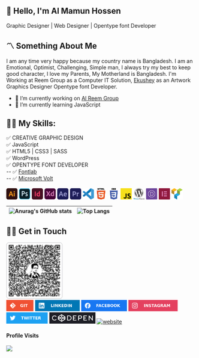 ## 👋 Hello, I'm Al Mamun Hossen

Graphic Designer | Web Designer | Opentype font Developer

## 〽️ Something About Me

I am any time very happy because my country name is Bangladesh. I am an Emotional, Optimist, Challenging, Simple man, I always try my best to keep good character, I love my Parents, My Motherland is Bangladesh. I'm Working at Reem Group as a Computer IT Solution, [Ekushey](http://www.ekushey.org/) as an Artwork Graphics Designer Opentype font Developer.

- 💼 I’m currently working on [Al Reem Group](https://reemgroup.co/)
- 📗 I’m currently learning JavaScript

## 👨‍💻 My Skills:

✅ CREATIVE GRAPHIC DESIGN </br>
✅ JavaScript </br>
✅ HTML5 | CSS3 | SASS <br/>
✅ WordPress </br>
✅ OPENTYPE FONT DEVELOPER </br>
-- ✅ [Fontlab](https://www.youtube.com/watch?v=IPbyZFEeCb8&list=PLN5OEA26QEnWUlZW-Qlu8YLtjiGDlKCOx)</br>
-- ✅ [Microsoft Volt](https://www.youtube.com/watch?v=7fXmEeGMulY&list=PLN5OEA26QEnXQVnUt-iWo2X01cZSAO-io)<br/>
<br/>
<img src='./images/Others/illustrator.svg' alt='Illustrator' height='30'>
<img src='./images/Others/photoshop.svg' alt='photoshop' height='30'>
<img src='./images/Others/indesign.svg' alt='indesign' height='30'>
<img src='./images/Others/adobeXd.svg' alt='adobeXd' height='30'>
<img src='./images/Others/afterEffects.svg' alt='Github' height='30'>
<img src='./images/Others/premiere.svg' alt='premiere' height='30'>
<img src='./images/Others/vsCode.svg' alt='VS sCode' height='30'>
<img src='./images/Others/html.svg' alt='HTML' height='30'>
<img src='./images/Others/css.svg' alt='CSS' height='30'>
<img src='./images/Others/javaScript.svg' alt='JavaScript' height='30'>
<img src='./images/Others/wordPress.svg' alt='WordPress' height='30'>
<img src='./images/Others/diviBilder.svg' alt='DIVI Bilder' height='30'>
<img src='./images/Others/elementor.svg' alt='Elementor' height='30'>
<img src='./images/Others/visualComposer.svg' alt='Visual Composer' height='30'>
<br/>

<!-- Git Pro Icon -->

| ![Anurag's GitHub stats](https://github-readme-stats.vercel.app/api?username=almamunhossen&show_icons=true&theme=radical) | ![Top Langs](https://github-readme-stats.vercel.app/api/top-langs/?username=almamunhossen) |
| ------------------------------------------------------------------------------------------------------------------------- | ------------------------------------------------------------------------------------------------------------------------------------------------ |

## 🤙🏼 Get in Touch

[<img src='./images/Others/contactUs.svg' alt='Github' height='150'>](https://www.almamunhossen.com/contact-us)
<br/>
[<img src='./images/git.svg' alt='Github' height='30'>](https://github.com/almamunhossen)
[<img src='./images/linkedin.svg' alt='Linkedin' height='30'>](https://www.linkedin.com/in/almamunhossen/)
[<img src='./images/Facebook.svg' alt='facebook' height='30'>](https://www.facebook.com/almamunhossen.bd)
[<img src='./images/Instagram.svg' alt='instagram' height='30'>](https://www.instagram.com/almamunhossen/)
[<img src='./images/twitter.svg' alt='twitter' height='30'>](https://twitter.com/almamunhossen)
[<img src='./images/codepen.svg' alt='codepen' height='30'>](https://codepen.io/almamunhossen)
[<img src='https://3.bp.blogspot.com/-hmlOwFvD6kM/XETPeicKQ5I/AAAAAAAALhE/8YPPiZFLsagBP8cqK1cMi5ff9zNUenhJQCK4BGAYYCw/s1600/Logo-2.png' alt='website' height='30'>](https://www.almamunhossen.com/)


#### Profile Visits

![](https://api.visitorbadge.io/api/VisitorHit?user=almamunhossen&repo=github-visitors-badge&labelColor=%23431c36&countColor=%2300d26a)
